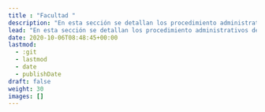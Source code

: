 ```yaml
---
title : "Facultad "
description: "En esta sección se detallan los procedimiento administrativos de la Facultad de Ciencias Físicas."
lead: "En esta sección se detallan los procedimiento administrativos de la Facultad de Ciencias Físicas."
date: 2020-10-06T08:48:45+00:00
lastmod:
  - :git
  - lastmod
  - date
  - publishDate
draft: false
weight: 30
images: []
---
```

